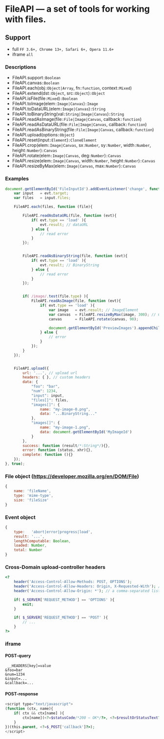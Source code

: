 # FileAPI — a set of tools for working with files.

## Support
* full `FF 3.6+, Chrome 13+, Safari 6+, Opera 11.6+`
* iframe `all`

### Descriptions
* FileAPI.support`:Boolean`
* FileAPI.canvas`:Boolean`
* FileAPI.each(obj`:Object|Array`, fn`:function`, context`:Mixed`)
* FileAPI.extend(dst`:Object`, src`:Object`)`:Object`
* FileAPI.isFile(file`:Mixed`)`:Boolean`
* FileAPI.toImage(elem`:Image|Canvas`)`:Image`
* FileAPI.toDataURL(elem`:Image|Canvas`)`:String`
* FileAPI.toBinaryString(val`:String|Image|Canvas`)`:String`
* FileAPI.readAsImage(file`:File|Image|Canvas`, callback`:function`)
* FileAPI.readAsDataURL(file`:File|Image|Canvas`, callback`:function`)
* FileAPI.readAsBinaryString(file`:File|Image|Canvas`, callback`:function`)
* FileAPI.upload(options`:Object`)
* FileAPI.reset(input`:Element`)`:CloneElement`
* FileAPI.crop(elem`:Image|Canvas`, sx`:Number`, sy`:Number`, width`:Number`, height`:Number`)`:Canvas`
* FileAPI.rotate(elem`:Image|Canvas`, deg`:Number`)`:Canvas`
* FileAPI.resize(elem`:Image|Canvas`, width`:Number`, height`:Number`)`:Canvas`
* FileAPI.resizeByMax(elem`:Image|Canvas`, max`:Number`)`:Canvas`


### Examples
```js
document.getElementById('FileInputId').addEventListener('change', function (evt){
	var input   = evt.target;
	var files   = input.files;

	FileAPI.each(files, function (file){

		FileAPI.readAsDataURL(file, function (evt){
			if( evt.type == 'load' ){
				evt.result; // dataURL
			} else {
				// read error
			}
		});


		FileAPI.readAsBinaryString(file, function (evt){
			if( evt.type == 'load' ){
				evt.result; // BinaryString
			} else {
				// read error
			}
		});


		if( /image/.test(file.type) ){
			FileAPI.readAsImage(file, function (evt){
				if( evt.type == 'load' ){
					var image   = evt.result; // ImageElement
					var canvas  = FileAPI.resizeByMax(image, 300); // CanvasElement
					canvas      = FileAPI.rotate(canvas, 90);

					document.getElementById('PreviewImages').appendChild(canvas);
				} else {
					// error
				}
			});
		}
	});


	FileAPI.upload({
		url: '...', // upload url
		headers: { }, // custom headers
		data: {
			"foo": "bar",
			"num": 1234,
			"input": input,
			"files[]": files,
			"images[]": {
				name: "my-image-0.png",
				data: "...BinaryString..."
			},
			"images[]": {
				name: "my-image-1.png",
				data: document.getElementById('MyImageId')
			}
		},
		success: function (result/*:String*/){},
		error: function (status, xhr){},
		complete: function (){}
	});
}, true);
```

### File object (https://developer.mozilla.org/en/DOM/File)
```js
{
	name: 'fileName',
	type: 'mime-type',
	size: 'fileSize'
}
```


### Event object
```js
{
	type:   'abort|error|progress|load',
	result: '...',
	lengthComputable: Boolean,
	loaded: Number,
	total: Number
}
```


### Cross-Domain upload-controller headers
```php
<?
	header('Access-Control-Allow-Methods: POST, OPTIONS');
	header('Access-Control-Allow-Headers: Origin, X-Requested-With'); // and other custom headers
	header('Access-Control-Allow-Origin: *'); // a comma-separated list of domains

	if( $_SERVER['REQUEST_METHOD'] == 'OPTIONS' ){
		exit;
	}

	if( $_SERVER['REQUEST_METHOD'] == 'POST' ){
		// ...
	}
?>
```


### iframe
#### POST-query
```
 __HEADERS[key]=value
&foo=bar
&num=1234
&input=...
&callback=...
```

#### POST-response
```php
<script type="text/javascript">
(function (ctx, name){
	if( ctx && ctx[name] ){
		ctx[name](<?=$statusCode/*200 — OK*/?>, <?=$resultOrStatusText?>);
	}
})(this.parent, <?=$_POST['callback']?>);
</script>
```
